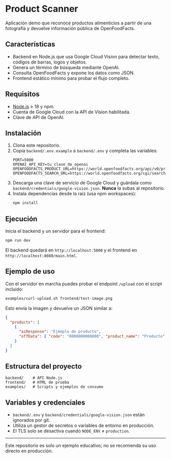 # Product Scanner

Aplicación demo que reconoce productos alimenticios a partir de una fotografía y devuelve información pública de OpenFoodFacts.

## Características
- Backend en Node.js que usa Google Cloud Vision para detectar texto, códigos de barras, logos y objetos.
- Genera un término de búsqueda mediante OpenAI.
- Consulta OpenFoodFacts y expone los datos como JSON.
- Frontend estático mínimo para probar el flujo completo.

## Requisitos
- [Node.js](https://nodejs.org/) ≥ 18 y npm.
- Cuenta de Google Cloud con la API de Vision habilitada.
- Clave de API de OpenAI.

## Instalación
1. Clona este repositorio.
2. Copia `backend/.env.example` a `backend/.env` y completa las variables:
   ```env
   PORT=5000
   OPENAI_API_KEY=tu_clave_de_openai
   OPENFOODFACTS_PRODUCT_URL=https://world.openfoodfacts.org/api/v0/product
   OPENFOODFACTS_SEARCH_URL=https://world.openfoodfacts.org/cgi/search.pl
   ```
3. Descarga una clave de servicio de Google Cloud y guárdala como `backend/credentials/google-vision.json`. **Nunca** la subas al repositorio.
4. Instala dependencias desde la raíz (usa npm workspaces):
   ```bash
   npm install
   ```

## Ejecución
Inicia el backend y un servidor para el frontend:
```bash
npm run dev
```
El backend quedará en `http://localhost:5000` y el frontend en `http://localhost:8080/main.html`.

## Ejemplo de uso
Con el servidor en marcha puedes probar el endpoint `/upload` con el script incluido:
```bash
examples/curl-upload.sh frontend/test-image.png
```
Esto envía la imagen y devuelve un JSON similar a:
```json
{
  "products": [
    {
      "aiResponse": "Ejemplo de producto",
      "offData": { "code": "0000000000000", "product_name": "Producto" }
    }
  ]
}
```

## Estructura del proyecto
```
backend/    # API Node.js
frontend/   # HTML de prueba
examples/   # Scripts y ejemplos de consumo
```

## Variables y credenciales
- `backend/.env` y `backend/credentials/google-vision.json` están ignorados por git.
- Utiliza un gestor de secretos o variables de entorno en producción.
- El TLS solo se desactiva cuando `NODE_ENV` ≠ `production`.

---
Este repositorio es solo un ejemplo educativo; no se recomienda su uso directo en producción.
